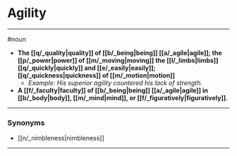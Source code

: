 # Agility
---
#noun
- **The [[q/_quality|quality]] of [[b/_being|being]] [[a/_agile|agile]]; the [[p/_power|power]] of [[m/_moving|moving]] the [[l/_limbs|limbs]] [[q/_quickly|quickly]] and [[e/_easily|easily]]; [[q/_quickness|quickness]] of [[m/_motion|motion]]**
	- _Example: His superior agility countered his lack of strength._
- **A [[f/_faculty|faculty]] of [[b/_being|being]] [[a/_agile|agile]] in [[b/_body|body]], [[m/_mind|mind]], or [[f/_figuratively|figuratively]].**
---
### Synonyms
- [[n/_nimbleness|nimbleness]]
---

